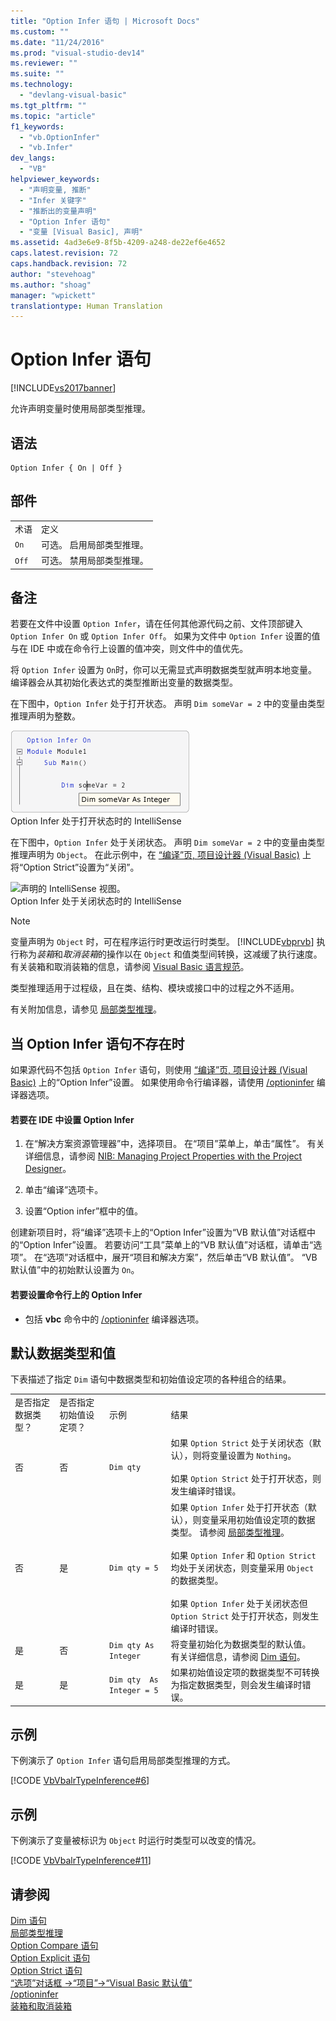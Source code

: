 ```yaml
---
title: "Option Infer 语句 | Microsoft Docs"
ms.custom: ""
ms.date: "11/24/2016"
ms.prod: "visual-studio-dev14"
ms.reviewer: ""
ms.suite: ""
ms.technology: 
  - "devlang-visual-basic"
ms.tgt_pltfrm: ""
ms.topic: "article"
f1_keywords: 
  - "vb.OptionInfer"
  - "vb.Infer"
dev_langs: 
  - "VB"
helpviewer_keywords: 
  - "声明变量, 推断"
  - "Infer 关键字"
  - "推断出的变量声明"
  - "Option Infer 语句"
  - "变量 [Visual Basic], 声明"
ms.assetid: 4ad3e6e9-8f5b-4209-a248-de22ef6e4652
caps.latest.revision: 72
caps.handback.revision: 72
author: "stevehoag"
ms.author: "shoag"
manager: "wpickett"
translationtype: Human Translation
---
```

# Option Infer 语句
[!INCLUDE[vs2017banner](../../../csharp/includes/vs2017banner.md)]

允许声明变量时使用局部类型推理。  
  
## 语法  
  
```  
Option Infer { On | Off }  
```  
  
## 部件  
  
|||  
|-|-|  
|术语|定义|  
|`On`|可选。  启用局部类型推理。|  
|`Off`|可选。  禁用局部类型推理。|  
  
## 备注  
 若要在文件中设置 `Option Infer`，请在任何其他源代码之前、文件顶部键入 `Option Infer On` 或 `Option Infer Off`。  如果为文件中 `Option Infer` 设置的值与在 IDE 中或在命令行上设置的值冲突，则文件中的值优先。  
  
 将 `Option Infer` 设置为 `On`时，你可以无需显式声明数据类型就声明本地变量。  编译器会从其初始化表达式的类型推断出变量的数据类型。  
  
 在下图中，`Option Infer` 处于打开状态。  声明 `Dim someVar = 2` 中的变量由类型推理声明为整数。  
  
 ![声明的 IntelliSense 视图。](../../../visual-basic/language-reference/statements/media/optioninferasinteger.png "optionInferAsInteger")  
Option Infer 处于打开状态时的 IntelliSense  
  
 在下图中，`Option Infer` 处于关闭状态。  声明 `Dim someVar = 2` 中的变量由类型推理声明为 `Object`。  在此示例中，在 [“编译”页, 项目设计器 \(Visual Basic\)](/visual-studio/ide/reference/compile-page-project-designer-visual-basic) 上将“Option Strict”设置为“关闭”。  
  
 ![声明的 IntelliSense 视图。](../../../visual-basic/language-reference/statements/media/optioninferasobject.png "optionInferAsObject")  
Option Infer 处于关闭状态时的 IntelliSense  
  
> [!NOTE]
>  变量声明为 `Object` 时，可在程序运行时更改运行时类型。  [!INCLUDE[vbprvb](../../../csharp/programming-guide/concepts/linq/includes/vbprvb_md.md)] 执行称为*装箱*和*取消装箱*的操作以在 `Object` 和值类型间转换，这减缓了执行速度。  有关装箱和取消装箱的信息，请参阅 [Visual Basic 语言规范](../../../visual-basic/reference/language-specification.md)。  
  
 类型推理适用于过程级，且在类、结构、模块或接口中的过程之外不适用。  
  
 有关附加信息，请参见 [局部类型推理](../../../visual-basic/programming-guide/language-features/variables/local-type-inference.md)。  
  
## 当 Option Infer 语句不存在时  
 如果源代码不包括 `Option Infer` 语句，则使用 [“编译”页, 项目设计器 \(Visual Basic\)](/visual-studio/ide/reference/compile-page-project-designer-visual-basic) 上的“Option Infer”设置。  如果使用命令行编译器，请使用 [\/optioninfer](../../../visual-basic/reference/command-line-compiler/optioninfer.md) 编译器选项。  
  
#### 若要在 IDE 中设置 Option Infer  
  
1.  在“解决方案资源管理器”中，选择项目。  在“项目”菜单上，单击“属性”。  有关详细信息，请参阅 [NIB: Managing Project Properties with the Project Designer](http://msdn.microsoft.com/zh-cn/983f3c18-832f-4666-afec-74b716ff3e0e)。  
  
2.  单击“编译”选项卡。  
  
3.  设置“Option infer”框中的值。  
  
 创建新项目时，将“编译”选项卡上的“Option Infer”设置为“VB 默认值”对话框中的“Option Infer”设置。  若要访问“工具”菜单上的“VB 默认值”对话框，请单击“选项”。  在“选项”对话框中，展开“项目和解决方案”，然后单击“VB 默认值”。  “VB 默认值”中的初始默认设置为 `On`。  
  
#### 若要设置命令行上的 Option Infer  
  
-   包括 **vbc** 命令中的 [\/optioninfer](../../../visual-basic/reference/command-line-compiler/optioninfer.md) 编译器选项。  
  
## 默认数据类型和值  
 下表描述了指定 `Dim` 语句中数据类型和初始值设定项的各种组合的结果。  
  
|||||  
|-|-|-|-|  
|是否指定数据类型？|是否指定初始值设定项？|示例|结果|  
|否|否|`Dim qty`|如果 `Option Strict` 处于关闭状态（默认），则将变量设置为 `Nothing`。<br /><br /> 如果 `Option Strict` 处于打开状态，则发生编译时错误。|  
|否|是|`Dim qty = 5`|如果 `Option Infer` 处于打开状态（默认），则变量采用初始值设定项的数据类型。  请参阅 [局部类型推理](../../../visual-basic/programming-guide/language-features/variables/local-type-inference.md)。<br /><br /> 如果 `Option Infer` 和 `Option Strict` 均处于关闭状态，则变量采用 `Object` 的数据类型。<br /><br /> 如果 `Option Infer` 处于关闭状态但 `Option Strict` 处于打开状态，则发生编译时错误。|  
|是|否|`Dim qty As Integer`|将变量初始化为数据类型的默认值。  有关详细信息，请参阅 [Dim 语句](../../../visual-basic/language-reference/statements/dim-statement.md)。|  
|是|是|`Dim qty  As Integer = 5`|如果初始值设定项的数据类型不可转换为指定数据类型，则会发生编译时错误。|  
  
## 示例  
 下例演示了 `Option Infer` 语句启用局部类型推理的方式。  
  
 [!CODE [VbVbalrTypeInference#6](../CodeSnippet/VS_Snippets_VBCSharp/VbVbalrTypeInference#6)]  
  
## 示例  
 下例演示了变量被标识为 `Object` 时运行时类型可以改变的情况。  
  
 [!CODE [VbVbalrTypeInference#11](../CodeSnippet/VS_Snippets_VBCSharp/VbVbalrTypeInference#11)]  
  
## 请参阅  
 [Dim 语句](../../../visual-basic/language-reference/statements/dim-statement.md)   
 [局部类型推理](../../../visual-basic/programming-guide/language-features/variables/local-type-inference.md)   
 [Option Compare 语句](../../../visual-basic/language-reference/statements/option-compare-statement.md)   
 [Option Explicit 语句](../../../visual-basic/language-reference/statements/option-explicit-statement.md)   
 [Option Strict 语句](../../../visual-basic/language-reference/statements/option-strict-statement.md)   
 [“选项”对话框 \-\>“项目”\-\>“Visual Basic 默认值”](/visual-studio/ide/reference/visual-basic-defaults-projects-options-dialog-box)   
 [\/optioninfer](../../../visual-basic/reference/command-line-compiler/optioninfer.md)   
 [装箱和取消装箱](../../../csharp/programming-guide/types/boxing-and-unboxing.md)